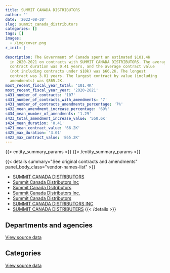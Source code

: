 ```yaml
---
title: SUMMIT CANADA DISTRIBUTORS
author: ''
date: '2022-08-30'
slug: summit_canada_distributors
categories: []
tags: []
images:
  - /img/cover.png
r_init: |-
  
description: The Government of Canada spent an estimated $101.4K
  in 2020-2021 on contracts with SUMMIT CANADA DISTRIBUTORS. The average
  contract duration was 0.41 years, and the average contract value
  (not including contracts under $10k) was $66.2K. The longest
  contract was 3.01 years. The largest contract by value (including
  amendments) was $865.2K.
most_recent_fiscal_year_total: '101.4K'
most_recent_fiscal_year_year: '2020-2021'
s431_number_of_contracts: '107'
s431_number_of_contracts_with_amendments: '7'
s431_number_of_contracts_amendments_percentage: '7%'
s432_mean_amendment_increase_percentage: '69%'
s434_mean_number_of_amendments: '1.29'
s433_total_amendment_increase_value: '550.6K'
s424_mean_duration: '0.41'
s421_mean_contract_value: '66.2K'
s425_max_duration: '3.01'
s422_max_contract_value: '865.2K'
---
```


<script src="/rmarkdown-libs/htmlwidgets/htmlwidgets.js"></script>
<link href="/rmarkdown-libs/datatables-css/datatables-crosstalk.css" rel="stylesheet" />
<script src="/rmarkdown-libs/datatables-binding/datatables.js"></script>
<script src="/rmarkdown-libs/jquery/jquery-3.6.0.min.js"></script>
<link href="/rmarkdown-libs/dt-core-bootstrap/css/dataTables.bootstrap.min.css" rel="stylesheet" />
<link href="/rmarkdown-libs/dt-core-bootstrap/css/dataTables.bootstrap.extra.css" rel="stylesheet" />
<script src="/rmarkdown-libs/dt-core-bootstrap/js/jquery.dataTables.min.js"></script>
<script src="/rmarkdown-libs/dt-core-bootstrap/js/dataTables.bootstrap.min.js"></script>
<link href="/rmarkdown-libs/crosstalk/css/crosstalk.min.css" rel="stylesheet" />
<script src="/rmarkdown-libs/crosstalk/js/crosstalk.min.js"></script>
<script src="/rmarkdown-libs/htmlwidgets/htmlwidgets.js"></script>
<link href="/rmarkdown-libs/datatables-css/datatables-crosstalk.css" rel="stylesheet" />
<script src="/rmarkdown-libs/datatables-binding/datatables.js"></script>
<script src="/rmarkdown-libs/jquery/jquery-3.6.0.min.js"></script>
<link href="/rmarkdown-libs/dt-core-bootstrap/css/dataTables.bootstrap.min.css" rel="stylesheet" />
<link href="/rmarkdown-libs/dt-core-bootstrap/css/dataTables.bootstrap.extra.css" rel="stylesheet" />
<script src="/rmarkdown-libs/dt-core-bootstrap/js/jquery.dataTables.min.js"></script>
<script src="/rmarkdown-libs/dt-core-bootstrap/js/dataTables.bootstrap.min.js"></script>
<link href="/rmarkdown-libs/crosstalk/css/crosstalk.min.css" rel="stylesheet" />
<script src="/rmarkdown-libs/crosstalk/js/crosstalk.min.js"></script>

{{< entity_summary_params >}}
{{< /entity_summary_params >}}

{{< details summary="See original contracts and amendments" panel_body_class="vendor-names-list" >}}
- [SUMMIT CANADA DISTRIBUTORS](https://search.open.canada.ca/en/ct/?sort=contract_value_f%20desc&page=1&search_text=%22SUMMIT%20CANADA%20DISTRIBUTORS%22)
- [Summit Canada Distributors Inc](https://search.open.canada.ca/en/ct/?sort=contract_value_f%20desc&page=1&search_text=%22Summit%20Canada%20Distributors%20Inc%22)
- [Summit Canada Dsitributors](https://search.open.canada.ca/en/ct/?sort=contract_value_f%20desc&page=1&search_text=%22Summit%20Canada%20Dsitributors%22)
- [Summit Canada Distributors Inc.](https://search.open.canada.ca/en/ct/?sort=contract_value_f%20desc&page=1&search_text=%22Summit%20Canada%20Distributors%20Inc.%22)
- [Summit Canada Distributors](https://search.open.canada.ca/en/ct/?sort=contract_value_f%20desc&page=1&search_text=%22Summit%20Canada%20Distributors%22)
- [SUMMIT CANADA DISTRIBUTORS INC](https://search.open.canada.ca/en/ct/?sort=contract_value_f%20desc&page=1&search_text=%22SUMMIT%20CANADA%20DISTRIBUTORS%20INC%22)
- [SUMMIT CANADA DISTRIBUTERS](https://search.open.canada.ca/en/ct/?sort=contract_value_f%20desc&page=1&search_text=%22SUMMIT%20CANADA%20DISTRIBUTERS%22)
{{< /details >}}

## Departments and agencies

<div id="htmlwidget-1" style="width:100%;height:auto;" class="datatables html-widget"></div>
<script type="application/json" data-for="htmlwidget-1">{"x":{"style":"bootstrap","filter":"none","vertical":false,"data":[["<a href=\"/departments/cbsa-asfc/\">Canada Border Services Agency<\/a>","<a href=\"/departments/csc-scc/\">Correctional Service of Canada<\/a>","<a href=\"/departments/dnd-mdn/\">National Defence<\/a>","<a href=\"/departments/ec/\">Environment and Climate Change Canada<\/a>","<a href=\"/departments/rcmp-grc/\">Royal Canadian Mounted Police<\/a>"],[86410.15,541255.83,40277.74,null,2645127.3],[75059.15,518026.28,175098.57,24097.25,1436584.59],[75264.79,406768.36,null,null,856046.96],[75059.15,null,null,null,26321.9]],"container":"<table class=\"table table-striped table-hover row-border order-column display\">\n  <thead>\n    <tr>\n      <th>Department<\/th>\n      <th>2017-2018<\/th>\n      <th>2018-2019<\/th>\n      <th>2019-2020<\/th>\n      <th>2020-2021<\/th>\n    <\/tr>\n  <\/thead>\n<\/table>","options":{"order":[[4,"desc"]],"pageLength":10,"autoWidth":true,"columnDefs":[{"targets":1,"render":"function(data, type, row, meta) {\n    return type !== 'display' ? data : DTWidget.formatCurrency(data, \"$\", 2, 3, \",\", \".\", true, null);\n  }"},{"targets":2,"render":"function(data, type, row, meta) {\n    return type !== 'display' ? data : DTWidget.formatCurrency(data, \"$\", 2, 3, \",\", \".\", true, null);\n  }"},{"targets":3,"render":"function(data, type, row, meta) {\n    return type !== 'display' ? data : DTWidget.formatCurrency(data, \"$\", 2, 3, \",\", \".\", true, null);\n  }"},{"targets":4,"render":"function(data, type, row, meta) {\n    return type !== 'display' ? data : DTWidget.formatCurrency(data, \"$\", 2, 3, \",\", \".\", true, null);\n  }"},{"width":"16%","targets":[1,2,3,4]},{"className":"dt-right","targets":[1,2,3,4]}],"orderClasses":false}},"evals":["options.columnDefs.0.render","options.columnDefs.1.render","options.columnDefs.2.render","options.columnDefs.3.render"],"jsHooks":[]}</script>
<p class="text-right">
<a href="https://github.com/GoC-Spending/contracts-data/tree/main/data/out/vendors/summit_canada_distributors/summary_by_fiscal_year_by_department.csv" class="source-data-link btn btn-link">View source data</a>
</p>

## Categories

<div id="htmlwidget-2" style="width:100%;height:auto;" class="datatables html-widget"></div>
<script type="application/json" data-for="htmlwidget-2">{"x":{"style":"bootstrap","filter":"none","vertical":false,"data":[["<a href=\"/categories/defence/\">Defence<\/a>","<a href=\"/categories/information_technology/\">Information technology<\/a>","<a href=\"/categories/industrial_products_and_services/\">Industrial products and services<\/a>","<a href=\"/categories/security_and_protection/\">Security and protection<\/a>"],[16464.17,191382.18,1274586.34,1830638.33],[160980.02,502183.75,905207.22,660494.84],[null,497832.6,723206.44,117041.08],[null,26321.9,75059.15,null]],"container":"<table class=\"table table-striped table-hover row-border order-column display\">\n  <thead>\n    <tr>\n      <th>Category<\/th>\n      <th>2017-2018<\/th>\n      <th>2018-2019<\/th>\n      <th>2019-2020<\/th>\n      <th>2020-2021<\/th>\n    <\/tr>\n  <\/thead>\n<\/table>","options":{"order":[[4,"desc"]],"dom":"t","pageLength":30,"autoWidth":true,"columnDefs":[{"targets":1,"render":"function(data, type, row, meta) {\n    return type !== 'display' ? data : DTWidget.formatCurrency(data, \"$\", 2, 3, \",\", \".\", true, null);\n  }"},{"targets":2,"render":"function(data, type, row, meta) {\n    return type !== 'display' ? data : DTWidget.formatCurrency(data, \"$\", 2, 3, \",\", \".\", true, null);\n  }"},{"targets":3,"render":"function(data, type, row, meta) {\n    return type !== 'display' ? data : DTWidget.formatCurrency(data, \"$\", 2, 3, \",\", \".\", true, null);\n  }"},{"targets":4,"render":"function(data, type, row, meta) {\n    return type !== 'display' ? data : DTWidget.formatCurrency(data, \"$\", 2, 3, \",\", \".\", true, null);\n  }"},{"width":"16%","targets":[1,2,3,4]},{"className":"dt-right","targets":[1,2,3,4]}],"orderClasses":false,"lengthMenu":[10,25,30,50,100]}},"evals":["options.columnDefs.0.render","options.columnDefs.1.render","options.columnDefs.2.render","options.columnDefs.3.render"],"jsHooks":[]}</script>
<p class="text-right">
<a href="https://github.com/GoC-Spending/contracts-data/tree/main/data/out/vendors/summit_canada_distributors/summary_by_fiscal_year_by_category.csv" class="source-data-link btn btn-link">View source data</a>
</p>
